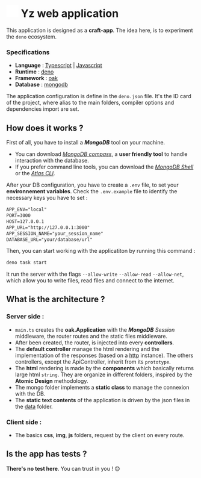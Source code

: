 # ![favicon](./public/img/favicon.svg) Yz web application
This application is designed as a **craft-app**. The idea here, is to experiment the `deno` ecosystem.

### Specifications
* **Language** : [Typescript](https://www.typescriptlang.org/) | [Javascript](https://tc39.es/ecma262/)
* **Runtime** : [deno](https://deno.com/)
* **Framework** : [oak](https://deno.land/x/oak@v12.6.1)
* **Database** : [mongodb](https://www.mongodb.com/)

The application configuration is define in the `deno.json` file. It's the ID card of the project, where alias to the main folders, compiler options and dependencies import are set.


## How does it works ?
First of all, you have to install a **_MongoDB_** tool on your machine.
* You can download [_MongoDB compass_](https://www.mongodb.com/try/download/compass), a **user friendly tool** to handle interaction with the database. 
* If you prefer command line tools, you can download the [_MongoDB Shell_](https://www.mongodb.com/try/download/shell) or the [_Atlas CLI_](https://www.mongodb.com/try/download/atlascli).


After your DB configuration, you have to create a `.env` file, to set your **environnement variables**. Check the `.env.example` file to identify the necessary keys you have to set :

```
APP_ENV="local"
PORT=3000
HOST=127.0.0.1
APP_URL="http://127.0.0.1:3000"
APP_SESSION_NAME="your_session_name"
DATABASE_URL="your/database/url"
```
Then, you can start working with the applicatiton by running this command :

```sh
deno task start
```
It run the server with the flags `--allow-write` `--allow-read` `--allow-net`, which allow you to write files, read files and connect to the internet.

## What is the architecture ?
### Server side :
* `main.ts` creates the **oak.Application** with the **_MongoDB_** _Session_ middleware, the router routes and the static files middleware.
* After been created, the router, is injected into every **controllers**.
* The **default controller** manage the html rendering and the implementation of the responses (based on a [http](./server/utils/http.ts) instance). The others controllers, except the ApiController, inherit from its `prototype`.
* The **html** rendering is made by the **components** which basically returns large html `string`. They are organize in different folders, inspired by the **Atomic Design** methodology.
* The mongo folder implements a **static class** to manage the connexion with the DB.
* The **static text contents** of the application is driven by the json files in the [data](./server/data/) folder.

### Client side :
* The basics **css**, **img**, **js** folders, request by the client on every route.


## Is the app has tests ?
**There's no test here**. You can trust in you ! 😊